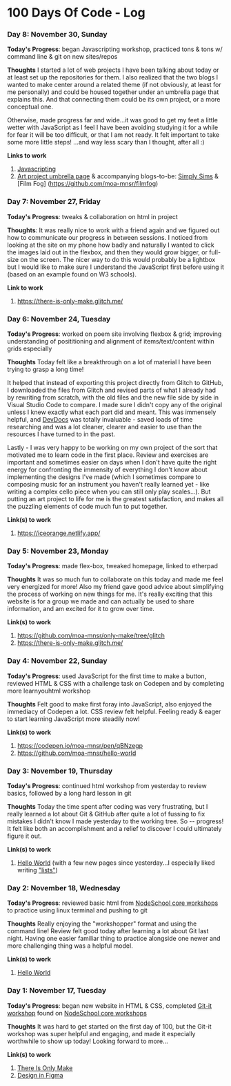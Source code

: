 
# 100 Days Of Code - Log

### Day 8: November 30, Sunday

**Today's Progress**: began Javascripting workshop, practiced tons & tons w/ command line & git on new sites/repos

**Thoughts** I started a lot of web projects I have been talking about today or at least set up the repositories for them. I also realized that the two blogs I wanted to make center around a related theme (if not obviously, at least for me personally) and could be housed together under an umbrella page that explains this. And that connecting them could be its own project, or a more conceptual one.

Otherwise, made progress far and wide...it was good to get my feet a little wetter with JavaScript as I feel I have been avoiding studying it for a while for fear it will be too difficult, or that I am not ready. It felt important to take some more little steps! ...and way less scary than I thought, after all :) 

**Links to work**
1. [Javascripting](https://github.com/moa-mnsr/javascripting)
2. [Art project umbrella page](https://github.com/moa-mnsr/learnyoufun)
    & accompanying blogs-to-be: [Simply Sims](https://github.com/moa-mnsr/simply-sims) & [Film Fog]
    (https://github.com/moa-mnsr/filmfog)

### Day 7: November 27, Friday

**Today's Progress**: tweaks & collaboration on html in project

**Thoughts**: It was really nice to work with a friend again and we figured out how to communicate our progress in between sessions. I noticed from looking at the site on my phone how badly and naturally I wanted to click the images laid out in the flexbox, and then they would grow bigger, or full-size on the screen. The nicer way to do this would probably be a lightbox but I would like to make sure I understand the JavaScript first before using it (based on an example found on W3 schools).

**Link to work**
1. https://there-is-only-make.glitch.me/    


### Day 6: November 24, Tuesday

**Today's Progress**: worked on poem site involving flexbox & grid; improving understanding of posititioning and alignment of items/text/content within grids especially

**Thoughts** Today felt like a breakthrough on a lot of material I have been trying to grasp a long time! 

It helped that instead of exporting this project directly from Glitch to GitHub, I downloaded the files from Glitch and revised parts of what I already had by rewriting from scratch, with the old files and the new file side by side in Visual Studio Code to compare. I made sure I didn't copy any of the original unless I knew exactly what each part did and meant. This was immensely helpful, and [DevDocs](https://devdocs.io/) was totally invaluable - saved loads of time researching and was a lot cleaner, clearer and easier to use than the resources I have turned to in the past. 

Lastly - I was very happy to be working on my own project of the sort that motivated me to learn code in the first place. Review and exercises are important and sometimes easier on days when I don't have quite the right energy for confronting the immensity of everything I don't know about implementing the designs I've made (which I sometimes compare to composing music for an instrument you haven't really learned yet - like writing a complex cello piece when you can still only play scales...). But putting an art project to life for me is the greatest satisfaction, and makes all the puzzling elements of code much fun to put together.

**Link(s) to work**
1. https://iceorange.netlify.app/


### Day 5: November 23, Monday

**Today's Progress**: made flex-box, tweaked homepage, linked to etherpad

**Thoughts** It was so much fun to collaborate on this today and made me feel very energized for more! Also my friend gave good advice about simplifying the process of working on new things for me. It's really exciting that this website is for a group we made and can actually be used to share information, and am excited for it to grow over time. 

**Link(s) to work**
1. https://github.com/moa-mnsr/only-make/tree/glitch
2. https://there-is-only-make.glitch.me/


### Day 4: November 22, Sunday

**Today's Progress**: used JavaScript for the first time to make a button, reviewed HTML & CSS with a challenge task on Codepen and by completing more learnyouhtml workshop

**Thoughts** Felt good to make first foray into JavaScript, also enjoyed the immediacy of Codepen a lot. CSS review felt helpful. Feeling ready & eager to start learning JavaScript more steadily now!

**Link(s) to work**
1. https://codepen.io/moa-mnsr/pen/qBNzegp
2. https://github.com/moa-mnsr/hello-world


### Day 3: November 19, Thursday

**Today's Progress**: continued html workshop from yesterday to review basics, followed by a long hard lesson in git

**Thoughts** Today the time spent after coding was very frustrating, but I really learned a lot about Git & GitHub after quite a lot of fussing to fix mistakes I didn't know I made yesterday to the working tree. So -- progress! It felt like both an accomplishment and a relief to discover I could ultimately figure it out.

**Link(s) to work**
1. [Hello World](https://github.com/moa-mnsr/hello-world) (with a few new pages since yesterday...I especially liked writing ["lists"](https://github.com/moa-mnsr/hello-world/blob/master/lists.html))


### Day 2: November 18, Wednesday

**Today's Progress**: reviewed basic html from [NodeSchool core workshops](https://nodeschool.io/index.html#workshopper-list) to practice using linux terminal and pushing to git

**Thoughts** Really enjoying the "workshopper" format and using the command line! Review felt good today after learning a lot about Git last night. Having one easier familiar thing to practice alongside one newer and more challenging thing was a helpful model.

**Link(s) to work**
1. [Hello World](https://github.com/moa-mnsr/hello-world)


### Day 1: November 17, Tuesday

**Today's Progress**: began new website in HTML & CSS, completed [Git-it workshop](https://github.com/jlord/git-it-electron) found on [NodeSchool core workshops](https://nodeschool.io/index.html#workshopper-list)

**Thoughts** It was hard to get started on the first day of 100, but the Git-it workshop was super helpful and engaging, and made it especially worthwhile to show up today! Looking forward to more...

**Link(s) to work**
1. [There Is Only Make](https://romantic-shirley-c6d53a.netlify.app/)
2. [Design in Figma](https://www.figma.com/file/Rl5i34TDV38d1gdtHqjYMA/Only-Make?node-id=9%3A2)




